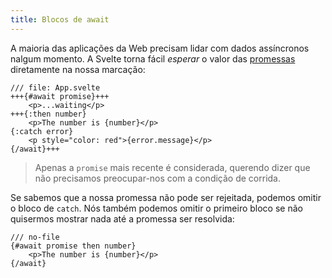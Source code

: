 ```yaml
---
title: Blocos de await
---
```


A maioria das aplicações da Web precisam lidar com dados assíncronos nalgum momento. A Svelte torna fácil _esperar_ o valor das [promessas](https://developer.mozilla.org/en-US/docs/Web/JavaScript/Guide/Using_promises) diretamente na nossa marcação:

```svelte
/// file: App.svelte
+++{#await promise}+++
	<p>...waiting</p>
+++{:then number}
	<p>The number is {number}</p>
{:catch error}
	<p style="color: red">{error.message}</p>
{/await}+++
```

> Apenas a `promise` mais recente é considerada, querendo dizer que não precisamos preocupar-nos com a condição de corrida.

Se sabemos que a nossa promessa não pode ser rejeitada, podemos omitir o bloco de `catch`. Nós também podemos omitir o primeiro bloco se não quisermos mostrar nada até a promessa ser resolvida:

```svelte
/// no-file
{#await promise then number}
	<p>The number is {number}</p>
{/await}
```
